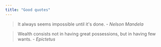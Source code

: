 ```yaml
---
title: "Good quotes"
---
```



> It always seems impossible until it's done. - _Nelson Mandela_ 



> Wealth consists not in having great possessions, but in having few wants. - _Epictetus_


